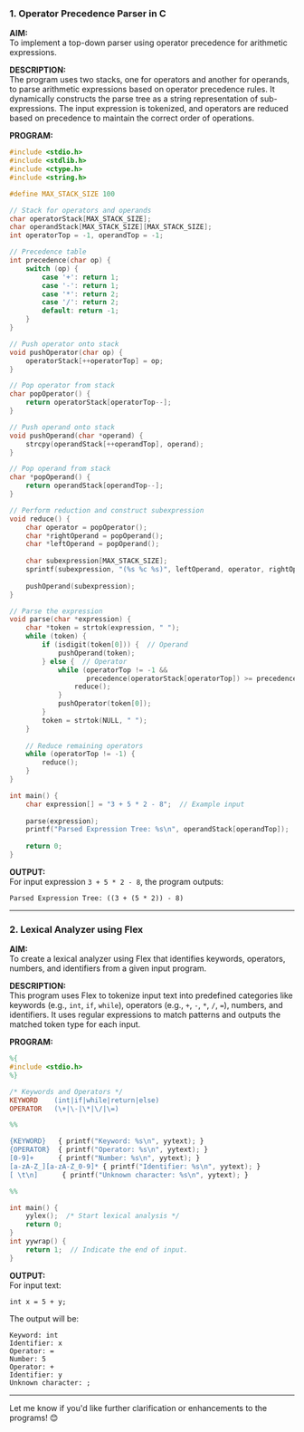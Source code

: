 
### **1. Operator Precedence Parser in C**
**AIM:**  
To implement a top-down parser using operator precedence for arithmetic expressions.

**DESCRIPTION:**  
The program uses two stacks, one for operators and another for operands, to parse arithmetic expressions based on operator precedence rules. It dynamically constructs the parse tree as a string representation of sub-expressions. The input expression is tokenized, and operators are reduced based on precedence to maintain the correct order of operations.

**PROGRAM:**
```c
#include <stdio.h>
#include <stdlib.h>
#include <ctype.h>
#include <string.h>

#define MAX_STACK_SIZE 100

// Stack for operators and operands
char operatorStack[MAX_STACK_SIZE];
char operandStack[MAX_STACK_SIZE][MAX_STACK_SIZE];
int operatorTop = -1, operandTop = -1;

// Precedence table
int precedence(char op) {
    switch (op) {
        case '+': return 1;
        case '-': return 1;
        case '*': return 2;
        case '/': return 2;
        default: return -1;
    }
}

// Push operator onto stack
void pushOperator(char op) {
    operatorStack[++operatorTop] = op;
}

// Pop operator from stack
char popOperator() {
    return operatorStack[operatorTop--];
}

// Push operand onto stack
void pushOperand(char *operand) {
    strcpy(operandStack[++operandTop], operand);
}

// Pop operand from stack
char *popOperand() {
    return operandStack[operandTop--];
}

// Perform reduction and construct subexpression
void reduce() {
    char operator = popOperator();
    char *rightOperand = popOperand();
    char *leftOperand = popOperand();
    
    char subexpression[MAX_STACK_SIZE];
    sprintf(subexpression, "(%s %c %s)", leftOperand, operator, rightOperand);
    
    pushOperand(subexpression);
}

// Parse the expression
void parse(char *expression) {
    char *token = strtok(expression, " ");
    while (token) {
        if (isdigit(token[0])) {  // Operand
            pushOperand(token);
        } else {  // Operator
            while (operatorTop != -1 &&
                   precedence(operatorStack[operatorTop]) >= precedence(token[0])) {
                reduce();
            }
            pushOperator(token[0]);
        }
        token = strtok(NULL, " ");
    }
    
    // Reduce remaining operators
    while (operatorTop != -1) {
        reduce();
    }
}

int main() {
    char expression[] = "3 + 5 * 2 - 8";  // Example input
    
    parse(expression);
    printf("Parsed Expression Tree: %s\n", operandStack[operandTop]);
    
    return 0;
}
```

**OUTPUT:**  
For input expression `3 + 5 * 2 - 8`, the program outputs:  
```
Parsed Expression Tree: ((3 + (5 * 2)) - 8)
```

---

### **2. Lexical Analyzer using Flex**
**AIM:**  
To create a lexical analyzer using Flex that identifies keywords, operators, numbers, and identifiers from a given input program.

**DESCRIPTION:**  
This program uses Flex to tokenize input text into predefined categories like keywords (e.g., `int`, `if`, `while`), operators (e.g., `+`, `-`, `*`, `/`, `=`), numbers, and identifiers. It uses regular expressions to match patterns and outputs the matched token type for each input.

**PROGRAM:**
```flex
%{
#include <stdio.h>
%}

/* Keywords and Operators */
KEYWORD    (int|if|while|return|else)
OPERATOR   (\+|\-|\*|\/|\=)

%%

{KEYWORD}   { printf("Keyword: %s\n", yytext); }
{OPERATOR}  { printf("Operator: %s\n", yytext); }
[0-9]+      { printf("Number: %s\n", yytext); }
[a-zA-Z_][a-zA-Z_0-9]* { printf("Identifier: %s\n", yytext); }
[ \t\n]      { printf("Unknown character: %s\n", yytext); }

%%

int main() {
    yylex();  /* Start lexical analysis */
    return 0;
}
int yywrap() {
    return 1;  // Indicate the end of input.
}
```

**OUTPUT:**  
For input text:  
```
int x = 5 + y;
```
The output will be:  
```
Keyword: int
Identifier: x
Operator: =
Number: 5
Operator: +
Identifier: y
Unknown character: ;
```

---

Let me know if you'd like further clarification or enhancements to the programs! 😊
